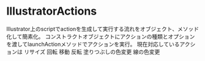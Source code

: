 # IllustratorActions

Illustrator上のscriptでactionを生成して実行する流れをオブジェクト、メソッド化して簡素化。
コンストラクトオブジェクトにアクションの種類とオプションを渡してlaunchActionメソッドでアクションを実行。
現在対応しているアクションは
リサイズ
回転
移動
反転
塗りつぶしの色変更
線の色変更
